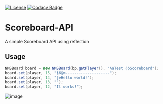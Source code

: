 [![License](https://img.shields.io/github/license/Blackoutburst/Scoreboard-API.svg)](LICENSE)
[![Codacy Badge](https://app.codacy.com/project/badge/Grade/800f3fd08d934191be1ddc1b7e2f69ff)](https://www.codacy.com/gh/Blackoutburst/Scoreboard-API/dashboard?utm_source=github.com&amp;utm_medium=referral&amp;utm_content=Blackoutburst/Scoreboard-API&amp;utm_campaign=Badge_Grade)

# Scoreboard-API
A simple Scoreboard API using reflection

## Usage

```java
NMSBoard board = new NMSBoard(bp.getPlayer(), "§aTest §bScoreboard");
board.set(player, 15, "§6§m--------------------");
board.set(player, 14, "§eHello world!");
board.set(player, 13, "");
board.set(player, 12, "It works!");
```

![image](https://user-images.githubusercontent.com/30992311/154862047-b7342b03-fff9-466a-bd8b-a2585b5cf681.png)
